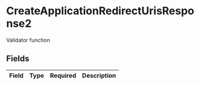 # CreateApplicationRedirectUrisResponse2

Validator function


## Fields

| Field       | Type        | Required    | Description |
| ----------- | ----------- | ----------- | ----------- |
